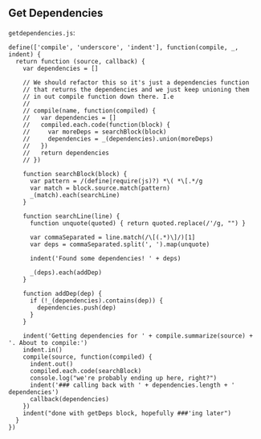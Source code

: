 Get Dependencies
----------------

`getdependencies.js`:

    define(['compile', 'underscore', 'indent'], function(compile, _, indent) {
      return function (source, callback) {
        var dependencies = []

        // We should refactor this so it's just a dependencies function
        // that returns the dependencies and we just keep unioning them
        // in out compile function down there. I.e
        // 
        // compile(name, function(compiled) {
        //   var dependencies = []
        //   compiled.each.code(function(block) { 
        //     var moreDeps = searchBlock(block)
        //     dependencies = _(dependencies).union(moreDeps)
        //   })
        //   return dependencies
        // })

        function searchBlock(block) {
          var pattern = /(define|require(js)?) *\( *\[.*/g
          var match = block.source.match(pattern)
          _(match).each(searchLine)
        }

        function searchLine(line) {
          function unquote(quoted) { return quoted.replace(/'/g, "") }

          var commaSeparated = line.match(/\[(.*)\]/)[1]
          var deps = commaSeparated.split(', ').map(unquote)

          indent('Found some dependencies! ' + deps)

          _(deps).each(addDep)
        }

        function addDep(dep) {
          if (!_(dependencies).contains(dep)) {
            dependencies.push(dep)
          }
        }

        indent('Getting dependencies for ' + compile.summarize(source) + '. About to compile:')
        indent.in()
        compile(source, function(compiled) {
          indent.out()
          compiled.each.code(searchBlock)
          console.log("we're probably ending up here, right?")
          indent('### calling back with ' + dependencies.length + '  dependencies')
          callback(dependencies)
        })
        indent("done with getDeps block, hopefully ###'ing later")
      }
    })